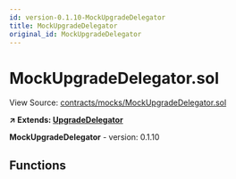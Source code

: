 ```yaml
---
id: version-0.1.10-MockUpgradeDelegator
title: MockUpgradeDelegator
original_id: MockUpgradeDelegator
---
```


# MockUpgradeDelegator.sol

View Source: [contracts/mocks/MockUpgradeDelegator.sol](../../contracts/mocks/MockUpgradeDelegator.sol)

**↗ Extends: [UpgradeDelegator](UpgradeDelegator.md)**

**MockUpgradeDelegator** - version: 0.1.10

## Functions

